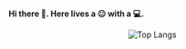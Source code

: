 <b style="text-align: center;">Hi there 👋. Here lives a :neutral_face: with a :computer:.</b>
  
<p align="center">
  <img src='https://stats-4wangyu.vercel.app/api/top-langs/?username=4wangyu&layout=compact&hide=ruby,swift,kotlin' alt='Top Langs'></img>
</p>
